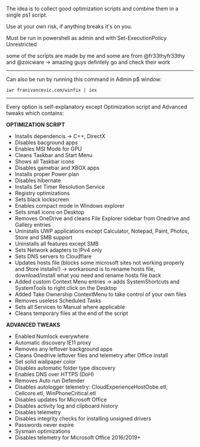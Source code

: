 The idea is to collect good optimization scripts and combine them in a single ps1 script.

Use at your own risk, if anything breaks it's on you.

Must be run in powershell as admin and with Set-ExecutionPolicy Unrestricted

some of the scripts are made by me and some are from @fr33thyfr33thy and @zoicware -> amazing guys defintely go and check their work

------------------------------------------

Can also be run by running this command in Admin p$ window:

```iwr franivancevic.com/winfix | iex```



-------------------------------------------
Every option is self-explanatory except Optimization script and Advanced tweaks which contains:


   **OPTIMIZATION SCRIPT**

-  Installs dependencis -> C++, DirectX
-  Disables bacground apps
-  Enables MSI Mode for GPU
-  Cleans Taskbar and Start Menu
-  Shows all Taskbar icons
-  Disables gamebar and XBOX apps
-  Installs proper Power plan
-  Disables hibernate
-  Installs Set Timer Resolution Service
-  Registry optimizations
-  Sets black lockscreen
-  Enables compact mode in Windows explorer
-  Sets small icons on Desktop
-  Removes OneDrive and cleans File Explorer sidebar from Onedrive and Gallery entries
-  Uninstalls UWP applications except Calculator, Notepad, Paint, Photos, Store and SMB support
-  Uninstalls all features except SMB
-  Sets Network adapters to IPv4 only
-  Sets DNS servers to Cloudflare
-  Updates hosts file (blocks some microsoft sites not working properly and Store installs!) -> workaround is to rename hosts file, download/install what you need and rename hosts file back
-  Added custom Context Menu entries -> adds SystemShortcuts and SystemTools to right click on the Desktop
-  Added Take Ownership ContextMenu to take control of your own files
-  Removes useless Scheduled Tasks
-  Sets all Services to Manual where applicable
-  Cleans temporary files at the end of the script



**ADVANCED TWEAKS**

-  Enabled Numlock everywhere
-  Automatic discovery IE11 proxy
-  Removes any leftover background apps
-  Cleans Onedrive leftover files and telemetry after Office install
-  Set solid wallpaper color
-  Disables automatic folder type discovery
-  Enables DNS over HTTPS (DoH)
-  Removes Auto run Defender
-  Disables autologger telemetry: CloudExperienceHostOobe.etl, Cellcore.etl, WinPhoneCritical.etl
-  Disables updates for Microsoft Office
-  Disables activity log and clipboard history
-  Disables telemetry
-  Disables integrity checks for installing unsigned drivers
-  Passwords never expire
-  Sysmain optimizations
-  Disables telemetry for Microsoft Office 2016/2019+
